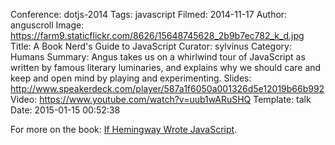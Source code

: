 Conference: dotjs-2014
Tags: javascript
Filmed: 2014-11-17
Author: anguscroll
Image: https://farm9.staticflickr.com/8626/15648745628_2b9b7ec782_k_d.jpg
Title: A Book Nerd's Guide to JavaScript
Curator: sylvinus
Category: Humans
Summary: Angus takes us on a whirlwind tour of JavaScript as written by famous literary luminaries, and explains why we should care and keep and open mind by playing and experimenting.
Slides: http://www.speakerdeck.com/player/587a1f6050a001326d5e12019b66b992
Video: https://www.youtube.com/watch?v=uub1wARuSHQ
Template: talk
Date: 2015-01-15 00:52:38

For more on the book: [If Hemingway Wrote JavaScript](anguscroll.com/hemingway).